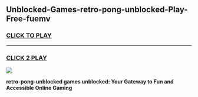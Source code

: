 
## Unblocked-Games-retro-pong-unblocked-Play-Free-fuemv
<h3>
<a href="https://premium76.site?title=retro-pong-unblocked&ref=23A">CLICK TO PLAY</a></h3>
<hr>

<h3>
<a href="https://premium76.site?title=retro-pong-unblocked&ref=23A">CLICK 2 PLAY</a>
  
</h3>

<a href="https://premium76.site?title=retro-pong-unblocked&ref=23A"><img src="https://clearcache.store/games.png"></a>


**retro-pong-unblocked games unblocked: Your Gateway to Fun and Accessible Online Gaming**

